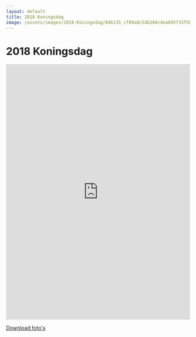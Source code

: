 ```yaml
---
layout: default
title: 2018 Koningsdag
image: /assets/images/2018-Koningsdag/84b135_cf89a8c5db284c4ea695f33f5ba2196d~mv2_d_3456_2592_s_4_2.jpg
---
```


# 2018 Koningsdag

<iframe src="https://albumizr.com/a/W3Zm" scrolling="no" frameborder="0" allowfullscreen width="100%" height="700px"></iframe>

[Download foto's](/assets/images/2018-Koningsdag/)
